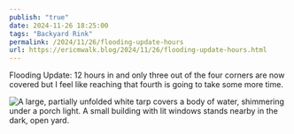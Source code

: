 ```yaml
---
publish: "true"
date: 2024-11-26 18:25:00
tags: "Backyard Rink"
permalink: /2024/11/26/flooding-update-hours
url: https://ericmwalk.blog/2024/11/26/flooding-update-hours.html
---
```


Flooding Update: 12 hours in and only three out of the four corners are now covered but I feel like reaching that fourth is going to take some more time.

![A large, partially unfolded white tarp covers a body of water, shimmering under a porch light. A small building with lit windows stands nearby in the dark, open yard.](https://ericmwalk.blog/uploads/2024/img-1014.jpeg)